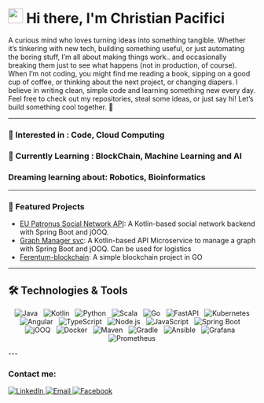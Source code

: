 # <img src="https://raw.githubusercontent.com/MartinHeinz/MartinHeinz/master/wave.gif" width="30px"> Hi there, I'm Christian Pacifici

A curious mind who loves turning ideas into something tangible. 
Whether it’s tinkering with new tech, building something useful, or just automating the boring stuff, I’m all about making things work.. and occasionally breaking them just to see what happens (not in production, of course).
When I’m not coding, you might find me reading a book, sipping on a good cup of coffee, or thinking about the next project, or changing diapers.
I believe in writing clean, simple code and learning something new every day.
Feel free to check out my repositories, steal some ideas, or just say hi! Let’s build something cool together. 🚀


---
### 👀 Interested in : Code, Cloud Computing
### 🌱 Currently Learning : BlockChain, Machine Learning and AI
###     Dreaming learning about: Robotics, Bioinformatics
---
### 🌟 Featured Projects
- [EU Patronus Social Network API](https://github.com/ChristianPacifici/eu-patronus-svc): A Kotlin-based social network backend with Spring Boot and jOOQ.
- [Graph Manager svc](https://github.com/ChristianPacifici/graph-manager-svc): A Kotlin-based API Microservice to manage a graph with Spring Boot and jOOQ. Can be used for logistics
- [Ferentum-blockchain](https://github.com/ChristianPacifici/ferentum-blockchain): A simple blockchain project in GO  
---

## **🛠️ Technologies & Tools**
<p align="center">
  <img src="https://img.shields.io/badge/Java-ED8B00?style=for-the-badge&logo=openjdk&logoColor=white" alt="Java"/>
  <img src="https://img.shields.io/badge/Kotlin-0095D5?style=for-the-badge&logo=kotlin&logoColor=white" alt="Kotlin"/>
  <img src="https://img.shields.io/badge/Python-3776AB?style=for-the-badge&logo=python&logoColor=white" alt="Python"/>
  <img src="https://img.shields.io/badge/Scala-DC322F?style=for-the-badge&logo=scala&logoColor=white" alt="Scala"/>
  <img src="https://img.shields.io/badge/Go-00ADD8?style=for-the-badge&logo=go&logoColor=white" alt="Go"/>
  <img src="https://img.shields.io/badge/FastAPI-009688?style=for-the-badge&logo=fastapi&logoColor=white" alt="FastAPI"/>
  <img src="https://img.shields.io/badge/Kubernetes-326CE5?style=for-the-badge&logo=kubernetes&logoColor=white" alt="Kubernetes"/>
  <img src="https://img.shields.io/badge/Angular-DD0031?style=for-the-badge&logo=angular&logoColor=white" alt="Angular"/>
  <img src="https://img.shields.io/badge/TypeScript-3178C6?style=for-the-badge&logo=typescript&logoColor=white" alt="TypeScript"/>
  <img src="https://img.shields.io/badge/Node.js-339933?style=for-the-badge&logo=node.js&logoColor=white" alt="Node.js"/>
  <img src="https://img.shields.io/badge/JavaScript-F7DF1E?style=for-the-badge&logo=javascript&logoColor=black" alt="JavaScript"/>
  <img src="https://img.shields.io/badge/Spring%20Boot-6DB33F?style=for-the-badge&logo=spring-boot&logoColor=white" alt="Spring Boot"/>
  <img src="https://img.shields.io/badge/jOOQ-EE2222?style=for-the-badge&logo=jooq&logoColor=white" alt="jOOQ"/>
  <img src="https://img.shields.io/badge/Docker-2496ED?style=for-the-badge&logo=docker&logoColor=white" alt="Docker"/>
  <img src="https://img.shields.io/badge/Maven-C71A36?style=for-the-badge&logo=apache-maven&logoColor=white" alt="Maven"/>
  <img src="https://img.shields.io/badge/Gradle-02303A?style=for-the-badge&logo=gradle&logoColor=white" alt="Gradle"/>
  <img src="https://img.shields.io/badge/Ansible-EE0000?style=for-the-badge&logo=ansible&logoColor=white" alt="Ansible"/>
  <img src="https://img.shields.io/badge/Grafana-F46800?style=for-the-badge&logo=grafana&logoColor=white" alt="Grafana"/>
  <img src="https://img.shields.io/badge/Prometheus-E6522C?style=for-the-badge&logo=prometheus&logoColor=white" alt="Prometheus"/>
</p>
---
<h3 align="left">Contact me:</h3>
<p align="left">
  <a href="https://linkedin.com/in/christianpacifici">
    <img src="https://img.shields.io/badge/LinkedIn-0077B5?style=for-the-badge&logo=linkedin&logoColor=white" alt="LinkedIn"/>
  </a>
  <a href="mailto:christian@pacifici.tech">
    <img src="https://img.shields.io/badge/Email-D14836?style=for-the-badge&logo=gmail&logoColor=white" alt="Email"/>
  </a>
  <a href="https://www.facebook.com/christian.pacifici">
    <img src="https://img.shields.io/badge/Facebook-1877F2?style=for-the-badge&logo=facebook&logoColor=white" alt="Facebook"/>
  </a>
</p>
